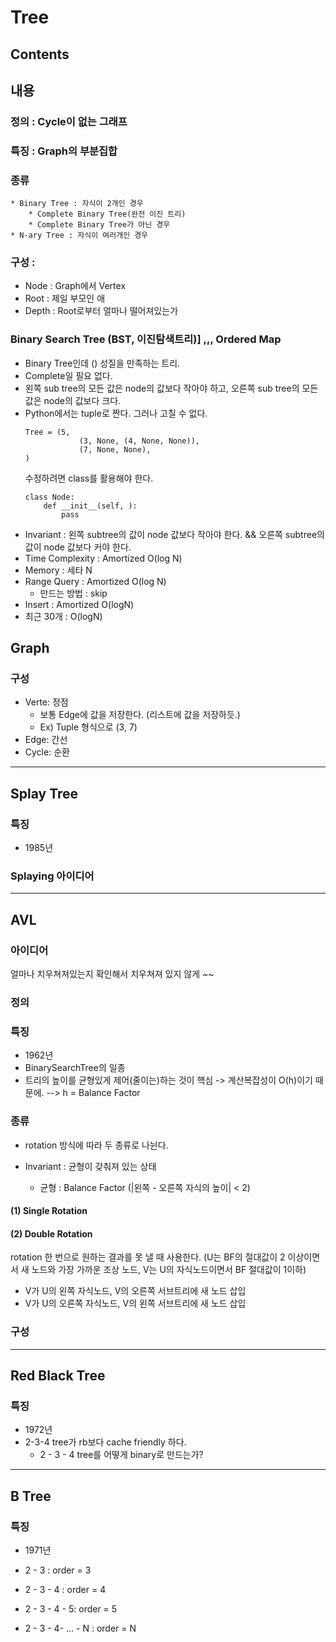 # Tree

## Contents

## 내용

### 정의 : Cycle이 없는 그래프
### 특징 : Graph의 부분집합
### 종류 
    * Binary Tree : 자식이 2개인 경우
        * Complete Binary Tree(완전 이진 트리)
        * Complete Binary Tree가 아닌 경우
    * N-ary Tree : 자식이 여러개인 경우
### 구성 : 
* Node : Graph에서 Vertex
* Root : 제일 부모인 애
* Depth : Root로부터 얼마나 떨어져있는가

### Binary Search Tree (BST, 이진탐색트리)] ,,, Ordered Map
 * Binary Tree인데 () 성질을 만족하는 트리.
  * Complete일 필요 없다.
  * 왼쪽 sub tree의 모든 값은 node의 값보다 작아야 하고, 오른쪽 sub tree의 모든 값은 node의 값보다 크다.
  * Python에서는 tuple로 짠다. 그러나 고칠 수 없다.
    ```
    Tree = (5,
                (3, None, (4, None, None)),
                (7, None, None),
    )
    ```
    수정하려면 class를 활용해야 한다.
    ```
    class Node:
        def __init__(self, ):
            pass
    ```
  * Invariant : 왼쪽 subtree의 값이 node 값보다 작아야 한다. && 오른쪽 subtree의 값이 node 값보다 커야 한다.
  * Time Complexity : Amortized O(log N)
  * Memory : 세타 N
  * Range Query : Amortized O(log N)
    * 만드는 방법 : skip
  * Insert : Amortized O(logN)
  * 최근 30개 : O(logN)


## Graph
### 구성
* Verte: 정점
  * 보통 Edge에 값을 저장한다. (리스트에 값을 저장하듯.)
  * Ex) Tuple 형식으로 (3, 7)
* Edge: 간선
* Cycle: 순환

--- 
## Splay Tree

### 특징

* 1985년

### Splaying 아이디어

---

## AVL

### 아이디어
얼마나 치우쳐져있는지 확인해서 치우쳐져 있지 않게 ~~

### 정의

### 특징
* 1962년
* BinarySearchTree의 일종
* 트리의 높이를 균형있게 제어(줄이는)하는 것이 핵심 -> 계산복잡성이 O(h)이기 때문에. --> h = Balance Factor

### 종류 

* rotation 방식에 따라 두 종류로 나뉜다.

* Invariant : 균형이 갖춰져 있는 상태
  * 균형 : Balance Factor (|왼쪽 - 오른쪽 자식의 높이| < 2)

#### (1) Single Rotation

#### (2) Double Rotation

rotation 한 번으로 원하는 결과를 못 낼 때 사용한다.
(U는 BF의 절대값이 2 이상이면서 새 노드와 가장 가까운 조상 노드, V는 U의 자식노드이면서 BF 절대값이 1이하)

* V가 U의 왼쪽 자식노드, V의 오른쪽 서브트리에 새 노드 삽입
* V가 U의 오른쪽 자식노드, V의 왼쪽 서브트리에 새 노드 삽입

### 구성

---
## Red Black Tree

### 특징

* 1972년
* 2-3-4 tree가 rb보다 cache friendly 하다.
  * 2 - 3 - 4 tree를 어떻게 binary로 만드는가?

---

## B Tree

### 특징

* 1971년

* 2 - 3 : order = 3
* 2 - 3 - 4 : order = 4
* 2 - 3 - 4 - 5: order = 5
* 2 - 3 - 4- ... - N : order = N